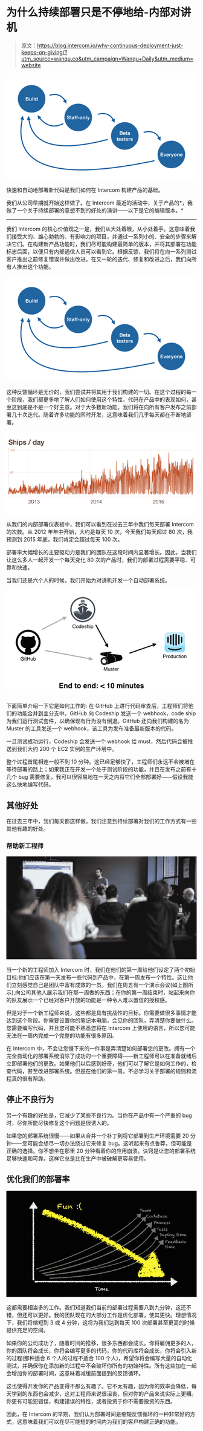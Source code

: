 # 为什么持续部署只是不停地给-内部对讲机

> 原文：<https://blog.intercom.io/why-continuous-deployment-just-keeps-on-giving/?utm_source=wanqu.co&utm_campaign=Wanqu+Daily&utm_medium=website>

![](img/a9999a4017c2f3ae01d9d2a51a0b24ee.png)

快速和自动地部署新代码是我们如何在 Intercom 构建产品的基础。

我们从公司早期就开始这样做了。在 Intercom 最近的活动中，关于产品的*，我做了一个关于持续部署的意想不到的好处的演讲——以下是它的编辑版本。*

* * *

我们 Intercom 的核心价值观之一是，我们从大处着眼，从小处着手。这意味着我们接受大的、雄心勃勃的、有影响力的项目，并通过一系列小的、安全的步骤来解决它们。在构建新产品功能时，我们尽可能构建最简单的版本，并将其部署在功能标志后面，以便只有内部通信人员可以看到它。根据反馈，我们将在向一系列测试客户推出之前修复错误并做出改进。在又一轮的迭代、修复和改进之后，我们向所有人推出这个功能。

![null](img/a9999a4017c2f3ae01d9d2a51a0b24ee.png)

这种反馈循环是无价的，我们尝试并将其用于我们构建的一切。在这个过程的每一个阶段，我们都更多地了解人们如何使用这个特性，代码在产品中的表现如何，甚至这到底是不是一个好主意。对于大多数新功能，我们将在向所有客户发布之前部署几十次迭代。随着许多功能的同时开发，这意味着我们几乎每天都在不断地部署。

![](img/52a2073a36defca8999438a610397585.png)

从我们的内部部署仪表板中，我们可以看到在过去三年中我们每天部署 Intercom 的次数。从 2012 年年中开始，大约是每天 10 次，今天我们每天超过 80 次，我预测到 2015 年底，我们肯定会超过每天 100 次。

部署率大幅增长的主要驱动力是我们的团队在这段时间内显著增长。因此，当我们让这么多人一起开发一个每天变化 80 次的产品时，我们的部署过程需要平稳、可靠和快速。

当我们还是六个人的时候，我们开始为对讲机开发一个自动部署系统。

![](img/7e4d08e79a5f113e88d6ffb2b3a86bf6.png)

下面简单介绍一下它是如何工作的:
在 GitHub 上进行代码审查后，工程师们将他们的功能合并到主分支中。GitHub 向 Codeship 发送一个 webhook，code ship 为我们运行测试套件，以确保现有行为没有倒退。GitHub 还向我们构建的名为 Muster 的工具发送一个 webhook，该工具为发布准备最新版本的代码。

一旦测试成功运行，Codeship 会发送一个 webhook 给 must，然后代码会被推送到我们大约 200 个 EC2 实例的生产环境中。

整个过程首尾相连一般不到 10 分钟。这已经足够快了，工程师们永远不会被堵在等待部署的路上；如果我正在开发一个处于测试阶段的功能，并且在发布之前有十几个 bug 需要修复，我可以很容易地在一天之内将它们全部部署好——假设我能这么快地编写代码。

## 其他好处

在过去三年中，我们每天都这样做，我们注意到持续部署对我们的工作方式有一些其他有趣的好处。

### 帮助新工程师

![](img/9034ec0906b8b2dc47da1da838d30aec.png)

当一个新的工程师加入 Intercom 时，我们在他们的第一周给他们设定了两个初始目标:他们应该在第一天发布一些代码到产品中，在第一周发布一个特性。这让他们立刻感觉自己是团队中富有成效的一员。我们在周五有一个演示会议(如上图所示),向公司其他人展示我们在那一周做的东西；在你的第一周结束时，站起来向你的队友展示一个已经对客户开放的功能是一种令人难以置信的授权感。

但是对于一个新工程师来说，这些都是具有挑战性的目标。你需要做很多事情才能达到这个阶段。你需要设置你的笔记本电脑，会见你的团队，弄清楚你要做什么。您需要编写代码，并且您可能不熟悉您将在 Intercom 上使用的语言，所以您可能无法在一周内完成一个完整的功能有很多原因。

在 Intercom 中，不会让您慢下来的一件事是弄清楚如何部署您的更改。拥有一个完全自动化的部署系统消除了成功的一个重要障碍——新工程师可以在准备就绪后立即部署他们的更改。如果他们以后感到好奇，他们可以了解它是如何工作的，检查代码，甚至改进部署系统。但是在他们的第一周，不必学习关于部署的规则和流程真的很有帮助。

## 停止不良行为

另一个有趣的好处是，它减少了某些不良行为。当你在产品中有一个严重的 bug 时，尽你所能尽快修复这个问题是很诱人的。

如果您的部署系统很慢——如果从合并一个补丁到将它部署到生产环境需要 20 分钟——您可能会想尽一切办法绕过它来修复 bug。这听起来有点鲁莽，但可能是正确的选择。你不想坐在那里 20 分钟看着你的应用崩溃。诀窍是让您的部署系统足够快速和可靠，这样它总是比在生产中被破解更容易使用。

## 优化我们的部署率

![](img/07873c140aab81850c329b1974cf54d4.png)

这都需要相当多的工作。我们知道我们当前的部署过程需要八到九分钟，这还不错，但还可以更好。我的团队现在的大部分工作是优化部署，使其更快。理想情况下，我们将缩短到 3 或 4 分钟，这将为我们达到每天 100 次部署甚至更高的时候提供充足的空间。

如果你的公司成功了，随着时间的推移，很多东西都会成长。你将雇佣更多的人，你的团队将会成长，你将会编写更多的代码，你的代码库将会成长，你将会引入新的过程(那种适合 6 个人的过程不适合 100 个人)，希望你将会编写大量的自动化测试，并确保你在添加新的过程中不会破坏你所有的初始特性。所有这些加在一起会增加你的部署时间，这意味着减缓前面提到的反馈循环。

这也使得开发你的产品变得不那么有趣了。它不太有趣，因为你的效率会降低，每天学到的东西也会减少，这对工程师来说很沮丧，但对你的产品来说实际上更糟。你更有可能犯错误，构建错误的特性，或者投资于你不需要投资的东西。

因此，在 Intercom 的早期，我们认为部署时间是缩短反馈循环的一种非常好的方式，这意味着我们可以在尽可能短的时间内为我们的客户构建正确的功能。
